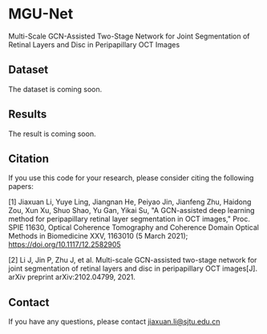 MGU-Net
====
Multi-Scale GCN-Assisted Two-Stage Network for Joint Segmentation of Retinal Layers and Disc in Peripapillary OCT Images

Dataset
---
The dataset is coming soon.

Results
---
The result is coming soon.

Citation
---
If you use this code for your research, please consider citing the following papers:

[1] Jiaxuan Li, Yuye Ling, Jiangnan He, Peiyao Jin, Jianfeng Zhu, Haidong Zou, Xun Xu, Shuo Shao, Yu Gan, Yikai Su, "A GCN-assisted deep learning method for peripapillary retinal layer segmentation in OCT images," Proc. SPIE 11630, Optical Coherence Tomography and Coherence Domain Optical Methods in Biomedicine XXV, 1163010 (5 March 2021); https://doi.org/10.1117/12.2582905

[2] Li J, Jin P, Zhu J, et al. Multi-scale GCN-assisted two-stage network for joint segmentation of retinal layers and disc in peripapillary OCT images[J]. arXiv preprint arXiv:2102.04799, 2021.

Contact
---
If you have any questions, please contact jiaxuan.li@sjtu.edu.cn
